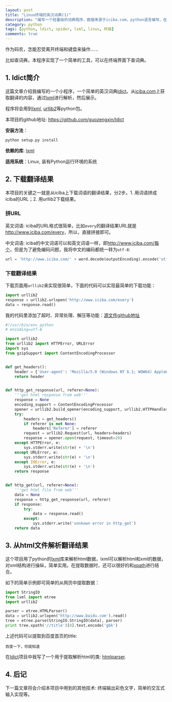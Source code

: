```yaml
---
layout: post
title: "Linux终端的英汉词典(1)"
description: "编写一个轻量级的词典程序，数据来源于iciba.com，python语言编写，在linux平台上运行."
category: python
tags: [python, ldict, spider, lxml, linux, 终端]
comments: true
---
```


作为码农，怎能忍受离开终端和键盘来操作......

比如查词典，本程序实现了一个简单的工具，可以在终端界面下查词典。

## 1. ldict简介

这篇文章介绍我编写的一个小程序，一个简单的英汉词典[ldict][]。从[iciba.com][iciba]上获取翻译的内容，通过[lxml][]进行解析，然后展示。

程序将会用到[lxml][], [urllib2][]等python包。

本项目的github地址: <https://github.com/guozengxin/ldict>

**安装方法**：

```python
python setup.py install
```

**依赖的库**: [lxml][]

**适用系统**：Linux, 装有Python运行环境的系统

<!-- more -->

## 2. 下载翻译结果

本项目的关键之一就是从iciba上下载词语的翻译结果，分2步。1. 用词语拼成iciba的URL；2. 用urllib2下载结果。

### 拼URL

英文词语: iciba的URL格式很简单，比如`every`的翻译结果URL就是<http://www.iciba.com/every>，所以，直接拼接即可。

中文词语: iciba的中文词语可以和英文词语一样，即<http://www.iciba.com/每个>，但是为了避免编码问题，我将中文的编码都统一转为`utf-8`:

```python
url = 'http://www.iciba.com/' + word.decode(outputEncoding).encode('utf8')
```

### 下载翻译结果

下载页面用`urllib2`来实现很简单，下面的代码可以实现最简单的下载功能：

```python
import urllib2
response = urllib2.urlopen('http://www.iciba.com/every')
data = response.read()
```

我的代码里添加了超时、异常处理、解压等功能：[源文件github地址](https://github.com/guozengxin/ldict/blob/master/ldutil/htmlfetcher.py)

```python
#!/usr/bin/env python
# encoding=utf-8

import urllib2
from urllib2 import HTTPError, URLError
import sys
from gzipSupport import ContentEncodingProcessor


def get_headers():
    header = {'User-agent': 'Mozilla/5.0 (Windows NT 6.1; WOW64) AppleWebKit/537.22 (KHTML, like Gecko) Chrome/25.0.1364.97 Safari/537.22'}
    return header


def http_get_response(url, referer=None):
    '''get html response from web'''
    response = None
    encoding_support = ContentEncodingProcessor
    opener = urllib2.build_opener(encoding_support, urllib2.HTTPHandler)
    try:
        headers = get_headers()
        if referer is not None:
            headers['Referer'] = referer
        request = urllib2.Request(url, headers=headers)
        response = opener.open(request, timeout=20)
    except HTTPError, e:
        sys.stderr.write(str(e) + '\n')
    except URLError, e:
        sys.stderr.write(str(e) + '\n')
    except IOError, e:
        sys.stderr.write(str(e) + '\n')
    return response


def http_get(url, referer=None):
    '''get html file from web'''
    data = None
    response = http_get_response(url, referer)
    if response:
        try:
            data = response.read()
        except:
            sys.stderr.write('unnkown error in http_get')
    return data
```

## 3. 从html文件解析翻译结果

这个项目用了python的[lxml][]库来解析html数据，lxml可以解析html和xml的数据，对xml结构进行操纵，简单实用。在提取数据时，还可以很好的和[xpath][]进行结合。

如下的简单示例即可简单的从网页中提取数据：

```python
import StringIO
from lxml import etree
import urllib2

parser = etree.HTMLParser()
data = urllib2.urlopen('http://www.baidu.com').read()
tree = etree.parse(StringIO.StringIO(data), parser)
print tree.xpath('//title')[0].text.encode('gbk')
```

上述代码可以提取到百度首页的title:

```text
百度一下，你就知道
```

在[ldict][]项目中我写了一个用于提取解析html的类: [htmlparser](https://github.com/guozengxin/ldict/blob/master/ldutil/htmlparser.py).

## 4. 后记

下一篇文章将会介绍本项目中用到的其他技术: 终端输出彩色文字，简单的交互式输入实现等。


[iciba]: http://www.iciba.com/
[lxml]: http://lxml.de/
[urllib2]: https://docs.python.org/2/library/urllib2.html
[ldict]: https://github.com/guozengxin/ldict
[xpath]: http://www.w3school.com.cn/xpath/
